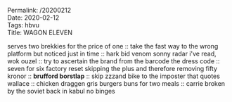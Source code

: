 Permalink: /20200212  
Date: 2020-02-12  
Tags: hbvu  
Title: WAGON ELEVEN  
  
serves two brekkies for the price of one :: take the fast way to the wrong platform but noticed just in time :: hark bid venom sonny radar i've read, wok ouzel :: try to ascertain the brand from the barcode the dress code :: seven for six factory reset skipping the plus and therefore removing fifty kronor :: **brufford borstlap** :: skip zzzand bike to the imposter that quotes wallace :: chicken draggen gris burgers buns for two meals :: carrie broken by the soviet back in kabul no binges  
